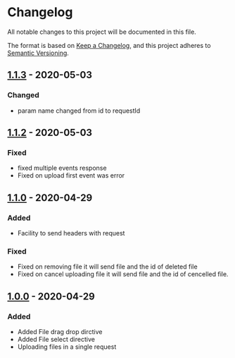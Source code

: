 # Changelog

All notable changes to this project will be documented in this file.

The format is based on [Keep a Changelog](https://keepachangelog.com/en/1.0.0/), and this project adheres to [Semantic Versioning](https://semver.org/spec/v2.0.0.html).

## [1.1.3] - 2020-05-03

### Changed
- param name changed from id to requestId

## [1.1.2] - 2020-05-03

### Fixed
- fixed multiple events response
- Fixed on upload first event was error

## [1.1.0] - 2020-04-29

### Added

- Facility to send headers with request

### Fixed
- Fixed on removing file it will send file and the id of deleted file
- Fixed on cancel uploading file it will send file and the id of cencelled file.

## [1.0.0] - 2020-04-29

### Added

- Added File drag drop dirctive 
- Added File select directive
- Uploading files in a single request

[1.1.3]: https://github.com/jayprajapati857/ngx-uploader-directive/compare/1.1.3...1.1.2
[1.1.2]: https://github.com/jayprajapati857/ngx-uploader-directive/compare/1.1.0...1.1.2
[1.1.0]: https://github.com/jayprajapati857/ngx-uploader-directive/compare/1.0.0...1.1.0
[1.0.0]: https://github.com/jayprajapati857/ngx-uploader-directive/releases/tag/1.0.0